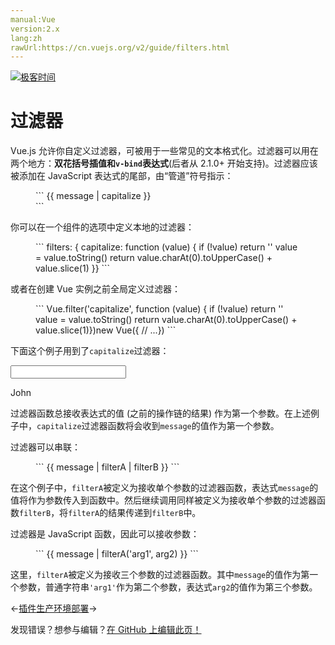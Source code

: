 ```yaml
---
manual:Vue
version:2.x
lang:zh
rawUrl:https://cn.vuejs.org/v2/guide/filters.html
---
```


[![极客时间](%24789.gif "")](%24797     "")

# 过滤器


Vue.js 允许你自定义过滤器，可被用于一些常见的文本格式化。过滤器可以用在两个地方：**双花括号插值和`v-bind`表达式**(后者从 2.1.0+ 开始支持)。过滤器应该被添加在 JavaScript 表达式的尾部，由“管道”符号指示：

<figure>```
<!-- 在双花括号中 -->{{ message | capitalize }}<!-- 在 `v-bind` 中 --><div v-bind:id="rawId | formatId"></div>
``` 

</figure>

你可以在一个组件的选项中定义本地的过滤器：

<figure>```
filters: {  capitalize: function (value) {    if (!value) return ''    value = value.toString()    return value.charAt(0).toUpperCase() + value.slice(1)  }}
``` 

</figure>

或者在创建 Vue 实例之前全局定义过滤器：

<figure>```
Vue.filter('capitalize', function (value) {  if (!value) return ''  value = value.toString()  return value.charAt(0).toUpperCase() + value.slice(1)})new Vue({  // ...})
``` 

</figure>

下面这个例子用到了`capitalize`过滤器：

<input></input>

John




过滤器函数总接收表达式的值 (之前的操作链的结果) 作为第一个参数。在上述例子中，`capitalize`过滤器函数将会收到`message`的值作为第一个参数。



过滤器可以串联：

<figure>```
{{ message | filterA | filterB }}
``` 

</figure>

在这个例子中，`filterA`被定义为接收单个参数的过滤器函数，表达式`message`的值将作为参数传入到函数中。然后继续调用同样被定义为接收单个参数的过滤器函数`filterB`，将`filterA`的结果传递到`filterB`中。



过滤器是 JavaScript 函数，因此可以接收参数：

<figure>```
{{ message | filterA('arg1', arg2) }}
``` 

</figure>

这里，`filterA`被定义为接收三个参数的过滤器函数。其中`message`的值作为第一个参数，普通字符串`'arg1'`作为第二个参数，表达式`arg2`的值作为第三个参数。

←[插件](%25089     "")[生产环境部署](%24849     "")→

发现错误？想参与编辑？[在 GitHub 上编辑此页！](%25255     "")

